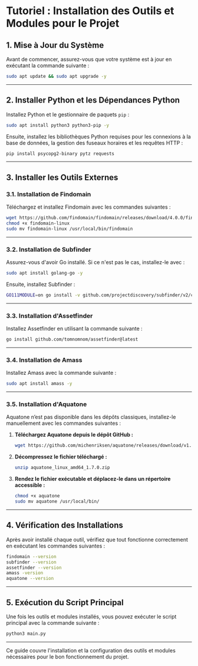 
# Tutoriel : Installation des Outils et Modules pour le Projet 

## 1. Mise à Jour du Système

Avant de commencer, assurez-vous que votre système est à jour en exécutant la commande suivante :

```bash
sudo apt update && sudo apt upgrade -y
```

---

## 2. Installer Python et les Dépendances Python

Installez Python et le gestionnaire de paquets `pip` :

```bash
sudo apt install python3 python3-pip -y
```

Ensuite, installez les bibliothèques Python requises pour les connexions à la base de données, la gestion des fuseaux horaires et les requêtes HTTP :

```bash
pip install psycopg2-binary pytz requests
```

---

## 3. Installer les Outils Externes

### 3.1. Installation de Findomain

Téléchargez et installez Findomain avec les commandes suivantes :

```bash
wget https://github.com/findomain/findomain/releases/download/4.0.0/findomain-linux  
chmod +x findomain-linux  
sudo mv findomain-linux /usr/local/bin/findomain
```

---

### 3.2. Installation de Subfinder

Assurez-vous d'avoir Go installé. Si ce n'est pas le cas, installez-le avec :

```bash
sudo apt install golang-go -y
```

Ensuite, installez Subfinder :

```bash
GO111MODULE=on go install -v github.com/projectdiscovery/subfinder/v2/cmd/subfinder@latest
```

---

### 3.3. Installation d'Assetfinder

Installez Assetfinder en utilisant la commande suivante :

```bash
go install github.com/tomnomnom/assetfinder@latest
```

---

### 3.4. Installation de Amass

Installez Amass avec la commande suivante :

```bash
sudo apt install amass -y
```

---

### 3.5. Installation d'Aquatone

Aquatone n’est pas disponible dans les dépôts classiques, installez-le manuellement avec les commandes suivantes :

1. **Téléchargez Aquatone depuis le dépôt GitHub :**

   ```bash
   wget https://github.com/michenriksen/aquatone/releases/download/v1.7.0/aquatone_linux_amd64_1.7.0.zip
   ```

2. **Décompressez le fichier téléchargé :**

   ```bash
   unzip aquatone_linux_amd64_1.7.0.zip
   ```

3. **Rendez le fichier exécutable et déplacez-le dans un répertoire accessible :**

   ```bash
   chmod +x aquatone
   sudo mv aquatone /usr/local/bin/
   ```

---

## 4. Vérification des Installations

Après avoir installé chaque outil, vérifiez que tout fonctionne correctement en exécutant les commandes suivantes :

```bash
findomain --version  
subfinder --version  
assetfinder --version  
amass -version
aquatone --version
```

---

## 5. Exécution du Script Principal

Une fois les outils et modules installés, vous pouvez exécuter le script principal avec la commande suivante :

```bash
python3 main.py
```

---

Ce guide couvre l'installation et la configuration des outils et modules nécessaires pour le bon fonctionnement du projet.
